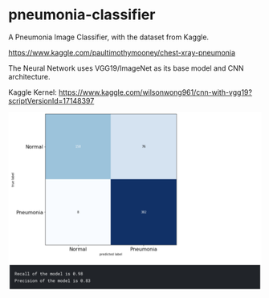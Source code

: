 # pneumonia-classifier
A Pneumonia Image Classifier, with the dataset from Kaggle.

https://www.kaggle.com/paultimothymooney/chest-xray-pneumonia

The Neural Network uses VGG19/ImageNet as its base model and CNN architecture.

Kaggle Kernel:
https://www.kaggle.com/wilsonwong961/cnn-with-vgg19?scriptVersionId=17148397

![vgg_model_cm.png](vgg_model_cm.png?raw=true "vgg_model_cm.png")
